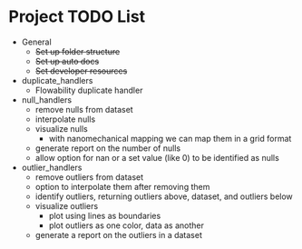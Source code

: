 # Project TODO List


- General
  - ~~Set up folder structure~~
  - ~~Set up auto docs~~
  - ~~Set developer resources~~
- duplicate_handlers
  - Flowability duplicate handler
- null_handlers
  - remove nulls from dataset
  - interpolate nulls
  - visualize nulls
    - with nanomechanical mapping we can map them in a grid format
  - generate report on the number of nulls
  - allow option for nan or a set value (like 0) to be identified as nulls
- outlier_handlers
  - remove outliers from dataset
  - option to interpolate them after removing them
  - identify outliers, returning outliers above, dataset, and outliers below
  - visualize outliers
    - plot using lines as boundaries
    - plot outliers as one color, data as another
  - generate a report on the outliers in a dataset

